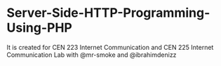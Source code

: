 # Server-Side-HTTP-Programming-Using-PHP

It is created for CEN 223 Internet Communication and CEN 225 Internet Communication Lab with @mr-smoke and @ibrahimdenizz
